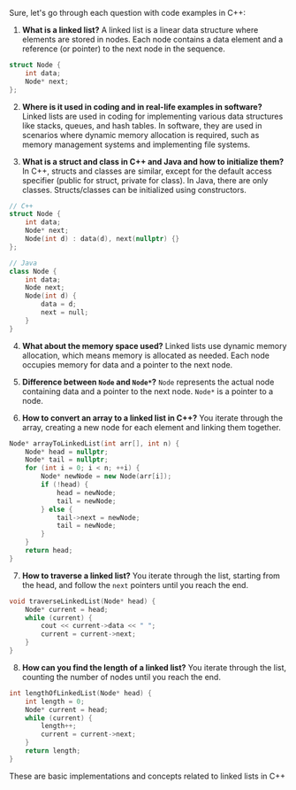 Sure, let's go through each question with code examples in C++:

1. **What is a linked list?**
   A linked list is a linear data structure where elements are stored in nodes. Each node contains a data element and a reference (or pointer) to the next node in the sequence.

```cpp
struct Node {
    int data;
    Node* next;
};
```

2. **Where is it used in coding and in real-life examples in software?**
   Linked lists are used in coding for implementing various data structures like stacks, queues, and hash tables. In software, they are used in scenarios where dynamic memory allocation is required, such as memory management systems and implementing file systems.

3. **What is a struct and class in C++ and Java and how to initialize them?**
   In C++, structs and classes are similar, except for the default access specifier (public for struct, private for class). In Java, there are only classes. Structs/classes can be initialized using constructors.

```cpp
// C++
struct Node {
    int data;
    Node* next;
    Node(int d) : data(d), next(nullptr) {}
};

// Java
class Node {
    int data;
    Node next;
    Node(int d) {
        data = d;
        next = null;
    }
}
```

4. **What about the memory space used?**
   Linked lists use dynamic memory allocation, which means memory is allocated as needed. Each node occupies memory for data and a pointer to the next node.

5. **Difference between `Node` and `Node*`?**
   `Node` represents the actual node containing data and a pointer to the next node. `Node*` is a pointer to a node.

6. **How to convert an array to a linked list in C++?**
   You iterate through the array, creating a new node for each element and linking them together.

```cpp
Node* arrayToLinkedList(int arr[], int n) {
    Node* head = nullptr;
    Node* tail = nullptr;
    for (int i = 0; i < n; ++i) {
        Node* newNode = new Node(arr[i]);
        if (!head) {
            head = newNode;
            tail = newNode;
        } else {
            tail->next = newNode;
            tail = newNode;
        }
    }
    return head;
}
```

7. **How to traverse a linked list?**
   You iterate through the list, starting from the head, and follow the `next` pointers until you reach the end.

```cpp
void traverseLinkedList(Node* head) {
    Node* current = head;
    while (current) {
        cout << current->data << " ";
        current = current->next;
    }
}
```

8. **How can you find the length of a linked list?**
   You iterate through the list, counting the number of nodes until you reach the end.

```cpp
int lengthOfLinkedList(Node* head) {
    int length = 0;
    Node* current = head;
    while (current) {
        length++;
        current = current->next;
    }
    return length;
}
```

These are basic implementations and concepts related to linked lists in C++
